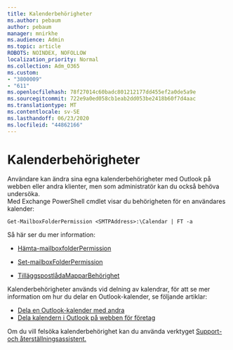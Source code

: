 ```yaml
---
title: Kalenderbehörigheter
ms.author: pebaum
author: pebaum
manager: mnirkhe
ms.audience: Admin
ms.topic: article
ROBOTS: NOINDEX, NOFOLLOW
localization_priority: Normal
ms.collection: Adm_O365
ms.custom:
- "3800009"
- "611"
ms.openlocfilehash: 78f27014c60badc801212177dd455ef2a0de5a9e
ms.sourcegitcommit: 722e9a0ed058cb1eab2dd053be2418b60f7d4aac
ms.translationtype: MT
ms.contentlocale: sv-SE
ms.lasthandoff: 06/23/2020
ms.locfileid: "44862166"
---
```

# <a name="calendar-permissions"></a>Kalenderbehörigheter

Användare kan ändra sina egna kalenderbehörigheter med Outlook på webben eller andra klienter, men som administratör kan du också behöva undersöka.  
Med Exchange PowerShell cmdlet visar du behörigheten för en användares kalender:

`Get-MailboxFolderPermission <SMTPAddress>:\Calendar | FT -a`

Så här ser du mer information:

- [Hämta-mailboxfolderPermission](https://docs.microsoft.com/powershell/module/exchange/get-mailboxfolderpermission?view=exchange-ps)

- [Set-mailboxFolderPermission](https://docs.microsoft.com/powershell/module/exchange/set-mailboxfolderpermission?view=exchange-ps)

- [TilläggspostlådaMapparBehörighet](https://office.visualstudio.com/DefaultCollection/MAX/_queries/query/Add-MailboxFolderPermission)

Kalenderbehörigheter används vid delning av kalendrar, för att se mer information om hur du delar en Outlook-kalender, se följande artiklar:

- [Dela en Outlook-kalender med andra](https://support.office.com/article/353ed2c1-3ec5-449d-8c73-6931a0adab88)
- [Dela kalendern i Outlook på webben för företag](https://support.office.com/article/7ecef8ae-139c-40d9-bae2-a23977ee58d5)

Om du vill felsöka kalenderbehörighet kan du använda verktyget [Support- och återställningsassistent.](https://support.microsoft.com/office/e90bb691-c2a7-4697-a94f-88836856c72f)